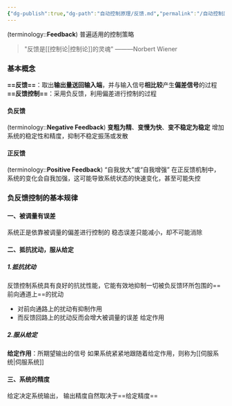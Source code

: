 ```yaml
---
{"dg-publish":true,"dg-path":"自动控制原理/反馈.md","permalink":"/自动控制原理/反馈/","dgPassFrontmatter":true,"noteIcon":"","created":"2024-05-21T15:20:28.039+08:00","updated":"2024-09-03T23:41:44.290+08:00"}
---
```


(terminology::**Feedback**)
普遍适用的控制策略
>"反馈是[[控制论\|控制论]]的灵魂" 
>———Norbert Wiener

### 基本概念
**==反馈==**：取出**输出量送回输入端**，并与输入信号**相比较**产生**偏差信号**的过程
**==反馈控制==**：采用负反馈，利用偏差进行控制的过程
#### 负反馈
(terminology::**Negative Feedback**)
**变粗为精**、**变慢为快**、**变不稳定为稳定**
增加系统的稳定性和精度，抑制不稳定振荡或发散
#### 正反馈
(terminology::**Positive Feedback**)
“自我放大”或“自我增强”
在正反馈机制中，系统的变化会自我加强，这可能导致系统状态的快速变化，甚至可能失控

### 负反馈控制的基本规律
#### 一、被调量有误差
系统正是依靠被调量的偏差进行控制的
稳态误差只能减小，却不可能消除
#### 二、抵抗扰动，服从给定
##### 1.抵抗扰动
反馈控制系统具有良好的抗扰性能，它能有效地抑制一切被负反馈环所包围的==前向通道上==的扰动
- 对前向通路上的扰动有抑制作用
- 而反馈回路上的扰动反而会增大被调量的误差
给定作用
##### 2.服从给定
**给定作用**：所期望输出的信号
如果系统紧紧地跟随着给定作用，则称为[[伺服系统\|伺服系统]]
#### 三、系统的精度
给定决定系统输出，
输出精度自然取决于==给定精度==


